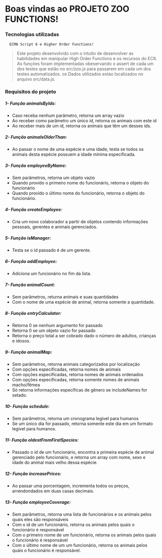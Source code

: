 # Boas vindas ao PROJETO ZOO FUNCTIONS!

 ### Tecnologias utilizadas
      
      ECMA Script 6 e Higher Order Functions!
> Este projeto desenvolvido com o intuito de desenvolver as habilidades em manipular High Order Functions e os recursos do EC6.
As funções foram implementadas obeservando o assert de cada um dos testes que estão no src/zoo.js para passarem em cada um dos testes automatizados.
os Dados utilizados estáo localizados no arquivo src/data.js.

### Requisitos do projeto


##### 1- Função animalsByIds:
- Caso receba nenhum parâmetro, retorna um array vazio
- Ao receber como parâmetro um único id, retorna os animais com este id
- Ao receber mais de um id, retorna os animais que têm um desses ids.

##### 2- Função animalsOlderThan:
- Ao passar o nome de uma espécie e uma idade, testa se todos os animais desta espécie possuem a idade mínima especificada.

##### 3- Função employeeByName:
- Sem parâmetros, retorna um objeto vazio
- Quando provido o primeiro nome do funcionário, retorna o objeto do funcionário
- Quando provido o último nome do funcionário, retorna o objeto do funcionário.

##### 4- Função createEmployee:
- Cria um novo colaborador a partir de objetos contendo informações pessoais, gerentes e animais gerenciados.

##### 5- Função isManager:
- Testa se o id passado é de um gerente.

##### 6- Função addEmployee:
- Adiciona um funcionário no fim da lista.

##### 7- Função animalCount:
- Sem parâmetros, returna animais e suas quantidades
- Com o nome de uma espécie de animal, retorna somente a quantidade.

##### 8- Função entryCalculator:
- Retorna 0 se nenhum argumento for passado
- Retorna 0 se um objeto vazio for passado
- Retorna o preço total a ser cobrado dado o número de adultos, crianças e idosos.

##### 9- Função animalMap:
- Sem parâmetros, retorna animais categorizados por localização
- Com opções especificadas, retorna nomes de animais
- Com opções especificadas, retorna nomes de animais ordenados
- Com opções especificadas, retorna somente nomes de animais macho/fêmea
- Só retorna informações específicas de gênero se includeNames for setado.

##### 10- Função schedule:
- Sem parâmetros, retorna um cronograma legível para humanos
- Se um único dia for passado, retorna somente este dia em um formato legível para humanos.

##### 11- Função oldestFromFirstSpecies:
- Passado o id de um funcionário, encontra a primeira espécie de animal gerenciado pelo funcionário, 
e retorna um array com nome, sexo e idade do animal mais velho dessa espécie.

##### 12- Função increasePrices:
- Ao passar uma porcentagem, incrementa todos os preços, arrendondados em duas casas decimais.

##### 13- Função employeeCoverage:
- Sem parâmetros, retorna uma lista de funcionários e os animais pelos quais eles são responsáveis
- Com o id de um funcionário, retorna os animais pelos quais o funcionário é responsável
- Com o primeiro nome de um funcionário, retorna os animais pelos quais o funcionário é responsável
- Com o último nome de um um funcionário, retorna os animais pelos quais o funcionário é responsável.
